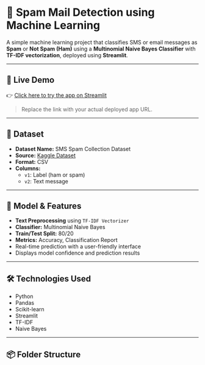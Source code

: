 # 📧 Spam Mail Detection using Machine Learning

A simple machine learning project that classifies SMS or email messages as **Spam** or **Not Spam (Ham)** using a **Multinomial Naive Bayes Classifier** with **TF-IDF vectorization**, deployed using **Streamlit**.

---

## 🚀 Live Demo

👉 [Click here to try the app on Streamlit](https://spamemaildetection-3ssx2cdjnam3e4h27ydrpe.streamlit.app/)

> Replace the link with your actual deployed app URL.

---

## 📂 Dataset

- **Dataset Name:** SMS Spam Collection Dataset  
- **Source:** [Kaggle Dataset](https://www.kaggle.com/datasets/uciml/sms-spam-collection-dataset)
- **Format:** CSV  
- **Columns:**
  - `v1`: Label (ham or spam)
  - `v2`: Text message

---

## 🧠 Model & Features

- **Text Preprocessing** using `TF-IDF Vectorizer`
- **Classifier:** Multinomial Naive Bayes
- **Train/Test Split:** 80/20
- **Metrics:** Accuracy, Classification Report
- Real-time prediction with a user-friendly interface
- Displays model confidence and prediction results

---

## 🛠️ Technologies Used

- Python
- Pandas
- Scikit-learn
- Streamlit
- TF-IDF
- Naive Bayes

---

## 📦 Folder Structure

